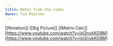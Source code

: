 ```yaml
---
title: Notes from the video
Owner: Tim Pearson
---
```

[[Notation]]
[[Big Picture]]
[[Matrix Calc]]
[https://www.youtube.com/watch?v=Ixl3nykKG9M](https://www.youtube.com/watch?v=Ixl3nykKG9M)